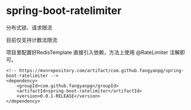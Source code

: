 # spring-boot-ratelimiter
分布式锁、请求限流

目前仅支持计数法限流

项目里配置好RedisTemplate
直接引入依赖，方法上使用 @RateLimiter 注解即可。
    
    <!-- https://mvnrepository.com/artifact/com.github.fangyanpg/spring-boot-ratelimiter -->
    <dependency>
        <groupId>com.github.fangyanpg</groupId>
        <artifactId>spring-boot-ratelimiter</artifactId>
        <version>0.0.1-RELEASE</version>
    </dependency>



